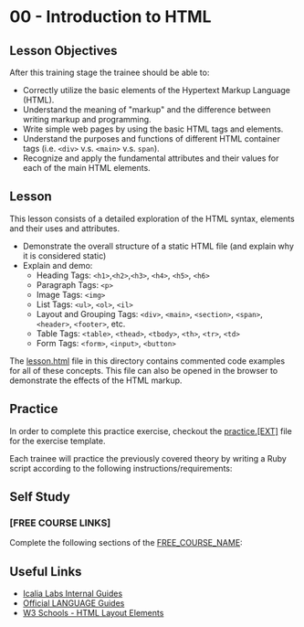 # 00 - Introduction to HTML

## Lesson Objectives

After this training stage the trainee should be able to:

+ Correctly utilize the basic elements of the Hypertext Markup Language (HTML).
+ Understand the meaning of "markup" and the difference between writing markup and programming.
+ Write simple web pages by using the basic HTML tags and elements.
+ Understand the purposes and functions of different HTML container tags (i.e. `<div>` v.s. `<main>` v.s. `span`).
+ Recognize and apply the fundamental attributes and their values for each of the main HTML elements.
  
## Lesson

This lesson consists of a detailed exploration of the HTML syntax, elements and their uses and attributes.

+ Demonstrate the overall structure of a static HTML file (and explain why it is considered static)
+ Explain and demo:
  + Heading Tags: `<h1>`,`<h2>`,`<h3>`, `<h4>`, `<h5>`, `<h6>`
  + Paragraph Tags: `<p>`
  + Image Tags: `<img>`
  + List Tags: `<ul>`, `<ol>`, `<il>`
  + Layout and Grouping Tags: `<div>`, `<main>`, `<section>`, `<span>`, `<header>`, `<footer>`, etc.
  + Table Tags: `<table>`, `<thead>`, `<tbody>`, `<th>`, `<tr>`, `<td>`
  + Form Tags: `<form>`, `<input>`, `<button>`

The [lesson.html](/lesson.html) file in this directory contains commented code examples for all of these concepts. This file can also be opened in the browser to demonstrate the effects of the HTML markup.

## Practice

In order to complete this practice exercise, checkout the [practice.[EXT]](/practice.[EXT]) file for the exercise template.

Each trainee will practice the previously covered theory by writing a Ruby script according to the following instructions/requirements:

## Self Study

### [FREE COURSE LINKS]

Complete the following sections of the [FREE_COURSE_NAME](https://FREE_COURSE_LINK):

## Useful Links

+ [Icalia Labs Internal Guides](https://github.com/IcaliaLabs/guides/)
+ [Official LANGUAGE Guides](https://OFFICIAL_LANGUAGE_GUIDES)
+ [W3 Schools - HTML Layout Elements](https://www.w3schools.com/html/html_layout.asp)